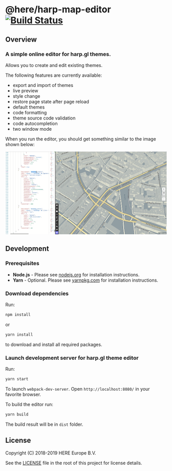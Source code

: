 # @here/harp-map-editor [![Build Status](https://travis-ci.com/heremaps/harp-map-editor.svg?branch=master)](https://travis-ci.com/heremaps/harp-map-editor)

## Overview

### A simple online editor for harp.gl themes.

Allows you to create and edit existing themes.

The following features are currently available:
 - export and import of themes
 - live preview
 - style change
 - restore page state after page reload
 - default themes
 - code formatting
 - theme source code validation
 - code autocompletion
 - two window mode

When you run the editor, you should get something similar to the image shown below:

![Sample editor](editor.png)

## Development

### Prerequisites

-   **Node.js** - Please see [nodejs.org](https://nodejs.org/) for installation instructions.
-   **Yarn** - Optional. Please see [yarnpkg.com](https://yarnpkg.com/en/) for installation instructions.

### Download dependencies

Run:

```sh
npm install
```
or

```sh
yarn install
```

to download and install all required packages.

### Launch development server for harp.gl theme editor

Run:

```sh
yarn start
```

To launch `webpack-dev-server`. Open `http://localhost:8080/` in your favorite browser.

To build the editor run:

```sh
yarn build
```
The build result will be in `dist` folder.

## License

Copyright (C) 2018-2019 HERE Europe B.V.

See the [LICENSE](./LICENSE) file in the root of this project for license details.
